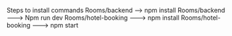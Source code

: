 Steps to install commands
Rooms/backend --> npm install
Rooms/backend ---> Npm run dev
Rooms/hotel-booking ---> npm install
Rooms/hotel-booking ---> npm start
